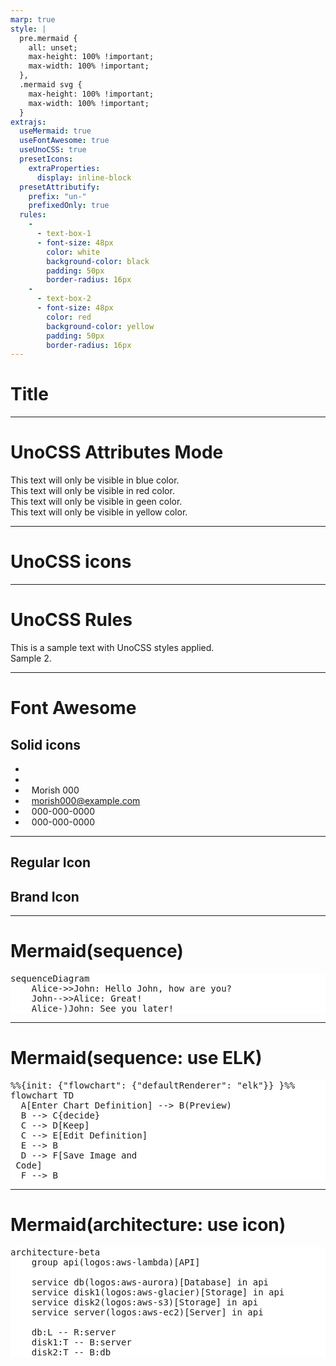 ```yaml
---
marp: true
style: |
  pre.mermaid {
    all: unset;
    max-height: 100% !important;
    max-width: 100% !important;
  },
  .mermaid svg {
    max-height: 100% !important;
    max-width: 100% !important;
  }
extrajs:
  useMermaid: true
  useFontAwesome: true
  useUnoCSS: true
  presetIcons:
    extraProperties:
      display: inline-block
  presetAttributify:
    prefix: "un-"
    prefixedOnly: true
  rules:
    -
      - text-box-1
      - font-size: 48px
        color: white
        background-color: black
        padding: 50px
        border-radius: 16px
    -
      - text-box-2
      - font-size: 48px
        color: red
        background-color: yellow
        padding: 50px
        border-radius: 16px
---
```


# Title

---

# UnoCSS Attributes Mode

<div class="text-blue-500" un-cloak>
  This text will only be visible in blue color.
</div>
<div un-text="red-500" un-cloak>
  This text will only be visible in red color.
</div>
<div un-text-green="500" un-cloak>
  This text will only be visible in geen color.
</div>
<div un-text-yellow-500 un-cloak>
  This text will only be visible in yellow color.
</div>

---

# UnoCSS icons

<div>
  <div class="i-ph-anchor-simple-thin"></div>
  <div class="i-mdi-alarm text-orange-400"></div>
  <div class="i-logos-vue text-3xl"></div>
  <div class="i-carbon-sun dark:i-carbon-moon" un-cloak></div>
  <div class="i-twemoji-grinning-face-with-smiling-eyes hover:i-twemoji-face-with-tears-of-joy"></div>
  <div class="i-flagpack:jp"></div>
  <div class="i-flagpack:us"></div>
  <div class="i-tdesign:arrow-right-circle-filled"></div>
</div>
<div style="color: red;">
  <div class="i-fa6-solid:user"></div>
  <i class="i-fa6-solid:user"></i>
  <i class="i-fa6-regular:address-book"></i>
  <i class="i-fa6-brands:github"></i>
</div>

---

# UnoCSS Rules

<div un-text-box-1>
  This is a sample text with UnoCSS styles applied.
</div>
<div un-text-box-2>
  Sample 2.
</div>

---

# Font Awesome

## Solid icons

- <i class="fas fa-alien"></i>
- <i class="fas fa-check-circle" style="margin-right: 10px; color: red;"></i>
- <i class="fas fa-user" style="margin-right: 10px; color: blue;"></i>Morish 000
- <i class="fas fa-envelope" style="margin-right: 10px; color: blue;"></i>morish000@example.com
- <i class="fas fa-phone" style="margin-right: 10px; color: blue;"></i>000-000-0000
- <i class="fas fa-fax" style="margin-right: 10px; color: blue;"></i>000-000-0000

---

## Regular Icon

<i class="fa-regular fa-address-card"></i>

## Brand Icon

<i class="fa-brands fa-twitter"></i>

---

# Mermaid(sequence)

<pre class="mermaid" style="background-color: white;">
sequenceDiagram
    Alice->>John: Hello John, how are you?
    John-->>Alice: Great!
    Alice-)John: See you later!
</pre>

---

# Mermaid(sequence: use ELK)

<pre class="mermaid" style="background-color: white;">
%%{init: {"flowchart": {"defaultRenderer": "elk"}} }%%
flowchart TD
  A[Enter Chart Definition] --> B(Preview)
  B --> C{decide}
  C --> D[Keep]
  C --> E[Edit Definition]
  E --> B
  D --> F[Save Image and <br/> Code]
  F --> B
</pre>

---

# Mermaid(architecture: use icon)

<pre class="mermaid" style="background-color: white;">
architecture-beta
    group api(logos:aws-lambda)[API]

    service db(logos:aws-aurora)[Database] in api
    service disk1(logos:aws-glacier)[Storage] in api
    service disk2(logos:aws-s3)[Storage] in api
    service server(logos:aws-ec2)[Server] in api

    db:L -- R:server
    disk1:T -- B:server
    disk2:T -- B:db
</pre>
